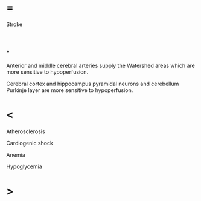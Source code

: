# =

Stroke

# .

Anterior and middle cerebral arteries supply the Watershed areas which are more sensitive to hypoperfusion.

Cerebral cortex and hippocampus pyramidal neurons and cerebellum Purkinje layer are more sensitive to hypoperfusion.

# <

Atherosclerosis

Cardiogenic shock

Anemia

Hypoglycemia

# >
